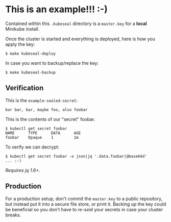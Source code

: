 # This is an example!!! :-)

Contained within this `.kubeseal` directory is a `master.key` for a **local** Minikube install.

Once the cluster is started and everything is deployed, here is how you apply the key:

```
$ make kubeseal-deploy
```

In case you want to backup/replace the key:

```
$ make kubeseal-backup
```

## Verification

This is the `example-sealed-secret`:

```
bar bar, bar, maybe foo, also foobar
```

This is the contents of our "secret" foobar.

```
$ kubectl get secret foobar
NAME      TYPE      DATA      AGE
foobar    Opaque    1         1m
```

To verify we can decrypt:

```
$ kubectl get secret foobar -o json|jq '.data.foobar|@base64d'
... :-)
```

_Requires jq 1.6+._

## Production

For a production setup, don't commit the `master.key` to a public repository, but instead
put it into a secure file store, or print it. Backing up the key could be beneficial so
you don't have to _re-seal_ your secrets in case your cluster breaks.
